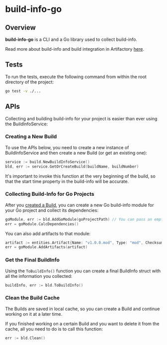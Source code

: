 # build-info-go

## Overview

**build-info-go** is a CLI and a Go library used to collect build-info.

Read more about build-info and build integration in Artifactory [here](https://www.jfrog.com/confluence/display/JFROG/Build+Integration).

## Tests

To run the tests, execute the following command from within the root directory of the project:

```sh
go test -v ./...
```

## APIs

Collecting and building build-info for your project is easier than ever using the BuildInfoService:

### Creating a New Build

To use the APIs below, you need to create a new instance of BuildInfoService and then create a new Build (or get an existing one):

```go
service := build.NewBuildInfoService()
bld, err := service.GetOrCreateBuild(buildName, buildNumber)
```

It's important to invoke this function at the very beginning of the build, so that the start time property in the build-info will be accurate.

### Collecting Build-Info for Go Projects

After you [created a Build](#creating-a-new-build), you can create a new Go build-info module for your Go project and collect its dependencies:

```go
goModule, err := bld.AddGoModule(goProjectPath) // You can pass an empty string to find the Go project in the working directory
err = goModule.CalcDependencies()
```

You can also add artifacts to that module:

```go
artifact := entities.Artifact{Name: "v1.0.0.mod", Type: "mod", Checksum: &entities.Checksum{Sha1: "123", Md5: "456"}}
err = goModule.AddArtifacts(artifact)
```

### Get the Final BuildInfo

Using the `ToBuildInfo()` function you can create a final BuildInfo struct with all the information you collected:

```go
buildInfo, err := bld.ToBuildInfo()
```

### Clean the Build Cache

The Builds are saved in local cache, so you can create a Build and continue working on it at a later time.

If you finished working on a certain Build and you want to delete it from the cache, all you need to do is to call this function:

```go
err := bld.Clean()
```
